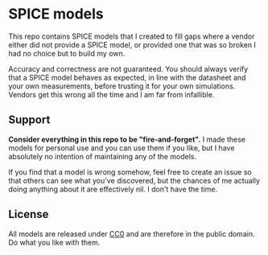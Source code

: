 # SPICE models

This repo contains SPICE models that I created to fill gaps where a vendor either did not provide a SPICE model, or provided one that was so broken I had no choice but to build my own.

Accuracy and correctness are not guaranteed. You should always verify that a SPICE model behaves as expected, in line with the datasheet and your own measurements, before trusting it for your own simulations. Vendors get this wrong all the time and I am far from infallible.

## Support

**Consider everything in this repo to be "fire-and-forget".** I made these models for personal use and you can use them if you like, but I have absolutely no intention of maintaining any of the models.

If you find that a model is wrong somehow, feel free to create an issue so that others can see what you've discovered, but the chances of me actually doing anything about it are effectively nil. I don't have the time.

## License

All models are released under [CC0](https://creativecommons.org/publicdomain/zero/1.0/deed.en) and are therefore in the public domain. Do what you like with them.

